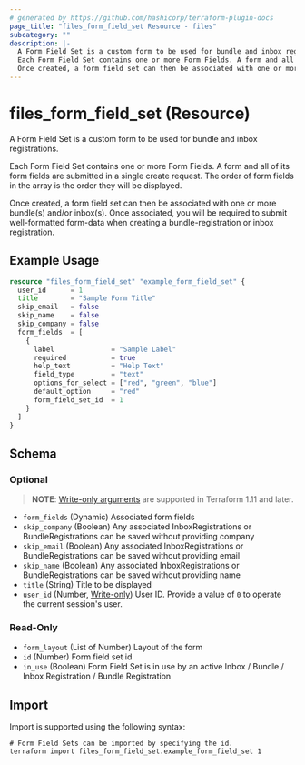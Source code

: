 ```yaml
---
# generated by https://github.com/hashicorp/terraform-plugin-docs
page_title: "files_form_field_set Resource - files"
subcategory: ""
description: |-
  A Form Field Set is a custom form to be used for bundle and inbox registrations.
  Each Form Field Set contains one or more Form Fields. A form and all of its form fields are submitted in a single create request. The order of form fields in the array is the order they will be displayed.
  Once created, a form field set can then be associated with one or more bundle(s) and/or inbox(s). Once associated, you will be required to submit well-formatted form-data when creating a bundle-registration or inbox registration.
---
```


# files_form_field_set (Resource)

A Form Field Set is a custom form to be used for bundle and inbox registrations.



Each Form Field Set contains one or more Form Fields. A form and all of its form fields are submitted in a single create request. The order of form fields in the array is the order they will be displayed.



Once created, a form field set can then be associated with one or more bundle(s) and/or inbox(s). Once associated, you will be required to submit well-formatted form-data when creating a bundle-registration or inbox registration.

## Example Usage

```terraform
resource "files_form_field_set" "example_form_field_set" {
  user_id      = 1
  title        = "Sample Form Title"
  skip_email   = false
  skip_name    = false
  skip_company = false
  form_fields  = [
    {
      label              = "Sample Label"
      required           = true
      help_text          = "Help Text"
      field_type         = "text"
      options_for_select = ["red", "green", "blue"]
      default_option     = "red"
      form_field_set_id  = 1
    }
  ]
}
```

<!-- schema generated by tfplugindocs -->
## Schema

### Optional

> **NOTE**: [Write-only arguments](https://developer.hashicorp.com/terraform/language/resources/ephemeral#write-only-arguments) are supported in Terraform 1.11 and later.

- `form_fields` (Dynamic) Associated form fields
- `skip_company` (Boolean) Any associated InboxRegistrations or BundleRegistrations can be saved without providing company
- `skip_email` (Boolean) Any associated InboxRegistrations or BundleRegistrations can be saved without providing email
- `skip_name` (Boolean) Any associated InboxRegistrations or BundleRegistrations can be saved without providing name
- `title` (String) Title to be displayed
- `user_id` (Number, [Write-only](https://developer.hashicorp.com/terraform/language/resources/ephemeral#write-only-arguments)) User ID.  Provide a value of `0` to operate the current session's user.

### Read-Only

- `form_layout` (List of Number) Layout of the form
- `id` (Number) Form field set id
- `in_use` (Boolean) Form Field Set is in use by an active Inbox / Bundle / Inbox Registration / Bundle Registration

## Import

Import is supported using the following syntax:

```shell
# Form Field Sets can be imported by specifying the id.
terraform import files_form_field_set.example_form_field_set 1
```
